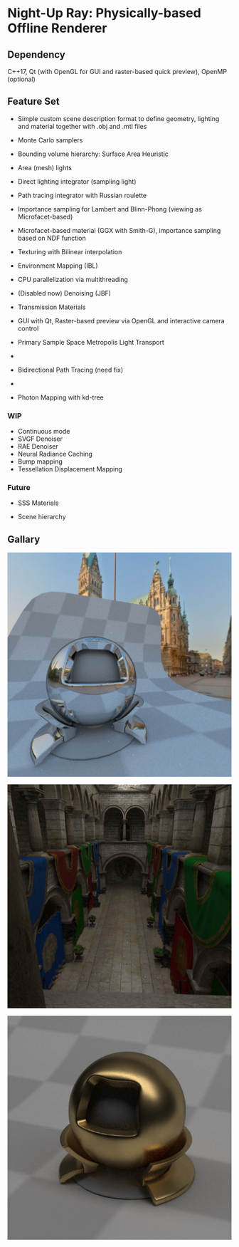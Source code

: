 # Night-Up Ray: Physically-based Offline Renderer

## Dependency

C++17, Qt (with OpenGL for GUI and raster-based quick preview), OpenMP (optional)

## Feature Set

- Simple custom scene description format to define geometry, lighting and material together with .obj and .mtl files

- Monte Carlo samplers

- Bounding volume hierarchy: Surface Area Heuristic

- Area (mesh) lights

- Direct lighting integrator (sampling light)

- Path tracing integrator with Russian roulette

- Importance sampling for Lambert and Blinn-Phong (viewing as Microfacet-based)

- Microfacet-based material (GGX with Smith-G), importance sampling based on NDF function

- Texturing with Bilinear interpolation

- Environment Mapping (IBL)

- CPU parallelization via multithreading

- (Disabled now) Denoising (JBF)

- Transmission Materials

- GUI with Qt, Raster-based preview via OpenGL and interactive camera control

- Primary Sample Space Metropolis Light Transport 
- 
- Bidirectional Path Tracing (need fix)
- 
- Photon Mapping with kd-tree

### WIP

- Continuous mode
- SVGF Denoiser
- RAE Denoiser
- Neural Radiance Caching
- Bump mapping
- Tessellation Displacement Mapping


### Future

- SSS Materials

- Scene hierarchy


## Gallary

![mitsuba-envmap-512x512x512](https://github.com/mollnn/nuRay/blob/main/docs/imgs/mitsuba-envmap-512x512x512.jpg?raw=true)

![sponza_512x512x256](https://github.com/mollnn/nuRay/blob/main/docs/imgs/sponza_512x512x256.jpg?raw=true)

![mitsuba_gold_512x512x512](https://github.com/mollnn/nuRay/blob/main/docs/imgs/mitsuba_gold_512x512x512.jpg?raw=true)